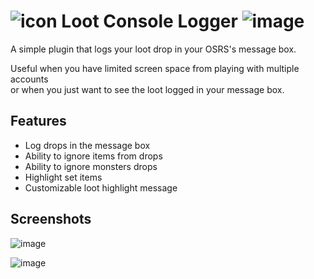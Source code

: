 # ![icon](https://user-images.githubusercontent.com/38258431/223797326-aa318a83-6882-48ee-9c40-ea0e012ce98f.png) Loot Console Logger ![image](https://img.shields.io/github/v/release/emerycp/loot-console-logger?include_prereleases&logo=github)
A simple plugin that logs your loot drop in your OSRS's message box.

Useful when you have limited screen space from playing with multiple accounts  
or when you just want to see the loot logged in your message box.

## Features
- Log drops in the message box
- Ability to ignore items from drops
- Ability to ignore monsters drops
- Highlight set items
- Customizable loot highlight message
    
## Screenshots
![image](https://user-images.githubusercontent.com/38258431/223791506-890218bb-fe69-4ba1-af75-3f6601682501.png)

![image](https://user-images.githubusercontent.com/38258431/223791578-890c35ed-7c78-4d0a-aa5d-ae988b4111b9.png)
